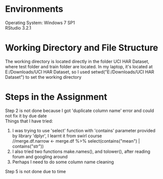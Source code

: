 # Environments
Operating System: Windows 7 SP1 <br />
RStudio 3.2.1

# Working Directory and File Structure
The working directory is located directly in the folder UCI HAR Dataset, where test folder and train folder are located.  In my laptop, it's located at E:/Downloads/UCI HAR Dataset, so I used setwd("E:/Downloads/UCI HAR Dataset") to set the working directory

# Steps in the Assignment
Step 2 is not done because I got 'duplicate column name' error and could not fix it by due date <br />
Things that I have tried: <br />
1. I was trying to use 'select' function with 'contains' parameter provided by library 'dplyr', I learnt it from swirl course <br />
//merge.df.narrow <- merge.df %>% select(contains("mean") | contains("str")) <br />
2. I also tried two functions make.names(), and tolower(), after reading forum and googling around <br />
3. Perhaps I need to do some column name cleaning <br />

Step 5 is not done due to time

